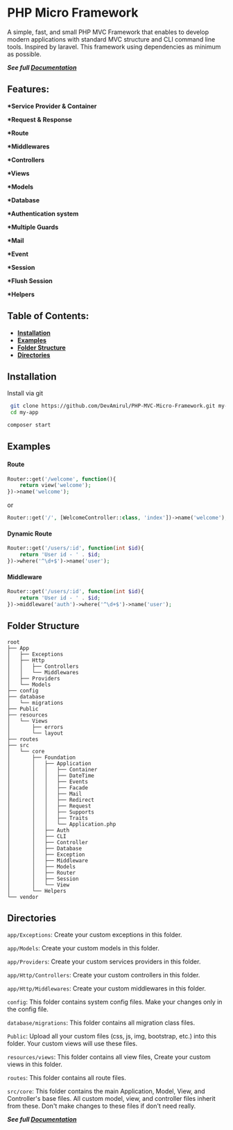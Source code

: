 # PHP Micro Framework

A simple, fast, and small PHP MVC Framework that enables to develop modern applications with standard MVC structure and CLI command line tools. Inspired by laravel. This framework using dependencies as minimum as possible.

<em>**See full [Documentation](https://github.com/DevAmirul/PHP-MVC-Micro-Framework/wiki/Home)**</em>

## Features:

**\*Service Provider & Container**

**\*Request & Response**

**\*Route**

**\*Middlewares**

**\*Controllers**

**\*Views**

**\*Models**

**\*Database**

**\*Authentication system**

**\*Multiple Guards**

**\*Mail**

**\*Event**

**\*Session**

**\*Flush Session**

**\*Helpers**


## Table of Contents:

- **[Installation](#installation)**
- **[Examples](#examples)**
- **[Folder Structure](#folder-structure)**
- **[Directories](#directories)**


## Installation

Install via git

```bash
 git clone https://github.com/DevAmirul/PHP-MVC-Micro-Framework.git my-app
 cd my-app
```

```bash
composer start
```

## Examples

#### Route

```php
Router::get('/welcome', function(){
    return view('welcome');
})->name('welcome');
```
or
```php
Router::get('/', [WelcomeController::class, 'index'])->name('welcome');
```

#### Dynamic Route

```php
Router::get('/users/:id', function(int $id){
    return 'User id - ' . $id;
})->where('^\d+$')->name('user');
```

#### Middleware
```php
Router::get('/users/:id', function(int $id){
    return 'User id - ' . $id;
})->middleware('auth')->where('^\d+$')->name('user');
```

## Folder Structure

```
root
├── App
│   ├── Exceptions
│   ├── Http
│   │   ├── Controllers
│   │   └── Middlewares
│   ├── Providers
│   └── Models
├── config
├── database
│   └── migrations
├── Public
├── resources
│   └── Views
│       ├── errors
│       └── layout
├── routes
├── src
│   └── core
│       ├── Foundation
│       │   ├── Application
│       │   │   ├── Container
│       │   │   ├── DateTime
│       │   │   ├── Events
│       │   │   ├── Facade
│       │   │   ├── Mail
│       │   │   ├── Redirect
│       │   │   ├── Request
│       │   │   ├── Supports
│       │   │   ├── Traits
│       │   │   └── Application.php
│       │   ├── Auth
│       │   ├── CLI
│       │   ├── Controller
│       │   ├── Database
│       │   ├── Exception
│       │   ├── Middleware
│       │   ├── Models
│       │   ├── Router
│       │   ├── Session
│       │   └── View
│       └── Helpers
└── vendor
```

## Directories

`app/Exceptions`: Create your custom exceptions in this folder.

`app/Models`: Create your custom models in this folder.

`app/Providers`: Create your custom services providers in this folder.

`app/Http/Controllers`: Create your custom controllers in this folder.

`app/Http/Middlewares`: Create your custom middlewares in this folder.

`config`: This folder contains system config files. Make your changes only in the config file.

`database/migrations`: This folder contains all migration class files.

`Public`: Upload all your custom files (css, js, img, bootstrap, etc.) into this folder. Your custom views will use these files.

`resources/views`: This folder contains all view files, Create your custom views in this folder.

`routes`: This folder contains all route files.

`src/core`: This folder contains the main Application, Model, View, and Controller's base files. All custom model, view, and controller files inherit from these. Don't make changes to these files if don't need really.


<em>**See full [Documentation](https://github.com/DevAmirul/PHP-MVC-Micro-Framework/wiki/Home)**</em>

